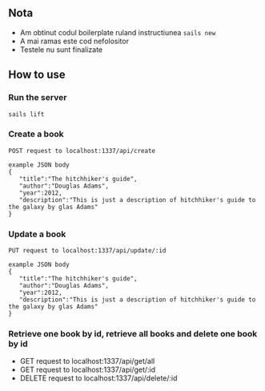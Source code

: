 ## Nota

* Am obtinut codul boilerplate ruland instructiunea `sails new`
* A mai ramas este cod nefolositor
* Testele nu sunt finalizate

## How to use

### Run the server

```
sails lift
```

### Create a book
```
POST request to localhost:1337/api/create

example JSON body
{
   "title":"The hitchhiker's guide",
   "author":"Douglas Adams",
   "year":2012,
   "description":"This is just a description of hitchhiker's guide to the galaxy by glas Adams"
}
```

### Update a book

```
PUT request to localhost:1337/api/update/:id

example JSON body
{
   "title":"The hitchhiker's guide",
   "author":"Douglas Adams",
   "year":2012,
   "description":"This is just a description of hitchhiker's guide to the galaxy by glas Adams"
}
```

### Retrieve one book by id, retrieve all books and delete one book by id
* GET request to localhost:1337/api/get/all
* GET request to localhost:1337/api/get/:id
* DELETE request to localhost:1337/api/delete/:id
